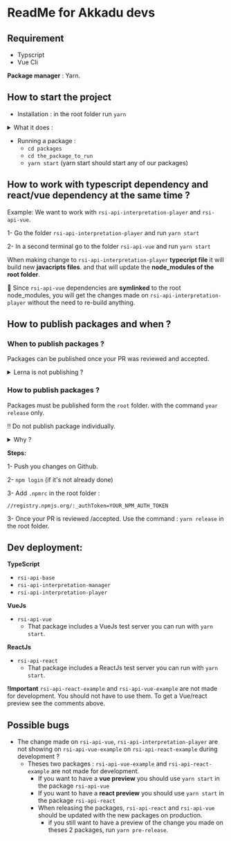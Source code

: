 # ReadMe for Akkadu devs



## Requirement
* Typscript
* Vue Cli

**Package manager** : Yarn.


## How to start the project

* Installation : in the root folder run `yarn` 
<details>
  <summary> What it does :</summary>
  <p> - It installs packages in all the modules of the folder packages </p>
  <p> - It creates symlinks </p>
</details>

* Running a package : 
  * `cd packages`
  * `cd the_package_to_run`
  * `yarn start` (yarn start should start any of our packages)



## How to work with typescript dependency and react/vue dependency at the same time ?

Example: We want to work with `rsi-api-interpretation-player` and `rsi-api-vue`.

1- Go the folder `rsi-api-interpretation-player` and run `yarn start`

2- In a second terminal go to the folder `rsi-api-vue` and run `yarn start`

When making change to `rsi-api-interpretation-player` **typecript file** it will build new **javacripts files**. and that will update the **node_modules of the root folder**.

📌 Since `rsi-api-vue` dependencies are **symlinked** to the root node_modules, you will get the changes made on `rsi-api-interpretation-player` without the need to re-build anything.


## How to publish packages and when ? 

### When to publish packages ?

Packages can be published once your PR was reviewed and accepted.
<details>
    <summary> Lerna is not publishing ? </summary>
    <p>  Lerna will not release anything if the changes made were not pushed to github first.</p>
</details> 

### How to publish packages ?

Packages must be published form the `root` folder. with the command `year release` only. 

!! Do not publish package individually.


<details>
    <summary> Why ? </summary>
    <p>  When one package version change we want all the other packages having this dependency to also update and be published. Lerna does that for us.</p>
</details>

**Steps:**

1- Push you changes on Github.

2- `npm login` (if it's not already done)

3- Add `.npmrc` in the root folder : 
  ```
  //registry.npmjs.org/:_authToken=YOUR_NPM_AUTH_TOKEN
  ```

3- Once your PR is reviewed /accepted. Use the command :  `yarn release` in the root folder.


## Dev deployment:
**TypeScript**
* `rsi-api-base`
* `rsi-api-interpretation-manager`
* `rsi-api-interpretation-player`

**VueJs**
* `rsi-api-vue`
  * That package includes a VueJs test server you can run with `yarn start`.

**ReactJs**
* `rsi-api-react`
  * That package includes a ReactJs test server you can run with `yarn start`.

**!Important** `rsi-api-react-example` and `rsi-api-vue-example` are not made for development. 
You should not have to use them. To get a Vue/react preview see the comments above.

## Possible bugs
* The change made on `rsi-api-vue`, `rsi-api-interpretation-player` are not showing on `rsi-api-vue-example` on `rsi-api-react-example` during development ?
  * Theses two packages : `rsi-api-vue-example` and `rsi-api-react-example` are not made for development.
    * If you want to have a **vue preview** you should use `yarn start` in the package `rsi-api-vue`
    * If you want to have a **react preview** you should use `yarn start` in the package `rsi-api-react`
    * When releasing the packages, `rsi-api-react` and `rsi-api-vue` should be updated with the new packages on production.
       * if you still want to have a preview of the change you made on theses 2 packages, run `yarn pre-release`.